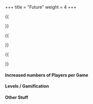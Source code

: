 +++
title = "Future"
weight = 4
+++

{{<section title="What's next?">}}


{{</section>}}

{{<section title="Features">}}
#### Increased numbers of Players per Game


#### Levels / Gamification


#### Other Stuff




